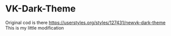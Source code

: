 # VK-Dark-Theme
Original cod is there https://userstyles.org/styles/127431/newvk-dark-theme
This is my little modification
